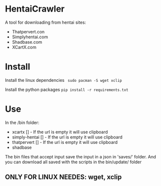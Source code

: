 # HentaiCrawler
A tool for downloading from hentai sites:
- Thatpervert.con
- Simplyhentai.com
- Shadbase.com
- XCartX.com

# Install
Install the linux dependencies
`` sudo pacman -S wget xclip``

Install the python packages
`` pip install -r requirements.txt ``


# Use
In the /bin folder:
- xcartx [<url or url without the hostname>]            - If the url is empty it will use clipboard
- simply-hentai [<url or url without the hostname>]     - If the url is empty it will use clipboard
- thatpervert [<url or url without the hostname>]       - If the url is empty it will use clipboard
- shadbase

The bin files that accept input save the input in a json in 'saves/' folder.
And you can download all saved with the scripts in the bin/update/ folder


## ONLY FOR LINUX NEEDES: wget, xclip
